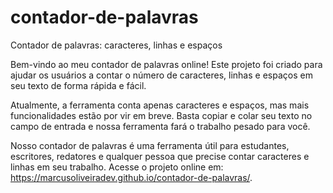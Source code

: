 # contador-de-palavras
Contador de palavras: caracteres, linhas e espaços

Bem-vindo ao meu contador de palavras online! Este projeto foi criado para ajudar os usuários a contar o número de caracteres, linhas e espaços em seu texto de forma rápida e fácil.

Atualmente, a ferramenta conta apenas caracteres e espaços, mas mais funcionalidades estão por vir em breve. Basta copiar e colar seu texto no campo de entrada e nossa ferramenta fará o trabalho pesado para você.

Nosso contador de palavras é uma ferramenta útil para estudantes, escritores, redatores e qualquer pessoa que precise contar caracteres e linhas em seu trabalho. Acesse o projeto online em: https://marcusoliveiradev.github.io/contador-de-palavras/.
